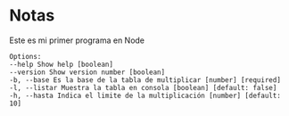 # Notas

Este es mi primer programa en Node

```
Options:
--help Show help [boolean]
--version Show version number [boolean]
-b, --base Es la base de la tabla de multiplicar [number] [required]
-l, --listar Muestra la tabla en consola [boolean] [default: false]
-h, --hasta Indica el limite de la multiplicación [number] [default: 10]
```
